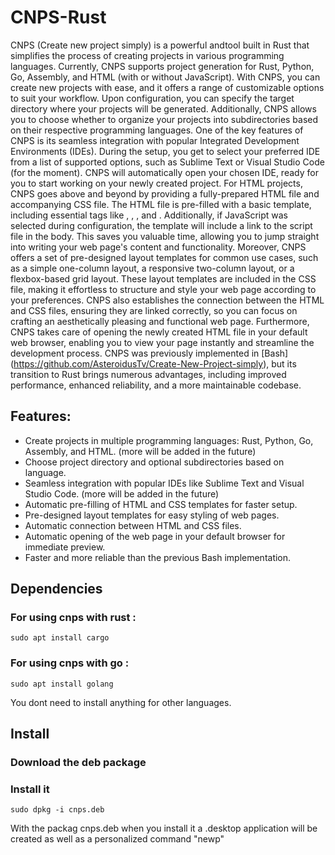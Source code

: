 # CNPS-Rust


CNPS (Create new project simply) is a powerful andtool built in Rust that simplifies the process of creating projects in various programming languages. Currently, CNPS supports project generation for Rust, Python, Go, Assembly, and HTML (with or without JavaScript).
With CNPS, you can create new projects with ease, and it offers a range of customizable options to suit your workflow. Upon configuration, you can specify the target directory where your projects will be generated. Additionally, CNPS allows you to choose whether to organize your projects into subdirectories based on their respective programming languages.
One of the key features of CNPS is its seamless integration with popular Integrated Development Environments (IDEs). During the setup, you get to select your preferred IDE from a list of supported options, such as Sublime Text or Visual Studio Code (for the moment). CNPS will automatically open your chosen IDE, ready for you to start working on your newly created project.
For HTML projects, CNPS goes above and beyond by providing a fully-prepared HTML file and accompanying CSS file. The HTML file is pre-filled with a basic template, including essential tags like <!DOCTYPE html>, <html>, <head>, and <body>. Additionally, if JavaScript was selected during configuration, the template will include a link to the script file in the body. This saves you valuable time, allowing you to jump straight into writing your web page's content and functionality.
Moreover, CNPS offers a set of pre-designed layout templates for common use cases, such as a simple one-column layout, a responsive two-column layout, or a flexbox-based grid layout. These layout templates are included in the CSS file, making it effortless to structure and style your web page according to your preferences.
CNPS also establishes the connection between the HTML and CSS files, ensuring they are linked correctly, so you can focus on crafting an aesthetically pleasing and functional web page.
Furthermore, CNPS takes care of opening the newly created HTML file in your default web browser, enabling you to view your page instantly and streamline the development process.
CNPS was previously implemented in [Bash] (https://github.com/AsteroidusTv/Create-New-Project-simply), but its transition to Rust brings numerous advantages, including improved performance, enhanced reliability, and a more maintainable codebase.

## Features:

* Create projects in multiple programming languages: Rust, Python, Go, Assembly, and HTML. (more will be added in the future)
* Choose project directory and optional subdirectories based on language.
* Seamless integration with popular IDEs like Sublime Text and Visual Studio Code. (more will be added in the future)
* Automatic pre-filling of HTML and CSS templates for faster setup.
* Pre-designed layout templates for easy styling of web pages.
* Automatic connection between HTML and CSS files.
* Automatic opening of the web page in your default browser for immediate preview.
* Faster and more reliable than the previous Bash implementation.


## Dependencies

### For using cnps with rust :
```
sudo apt install cargo
```
###  For using cnps with go :
```
sudo apt install golang
```
You dont need to install anything for other languages.


## Install

### Download the deb package
### Install it 
```
sudo dpkg -i cnps.deb
```
With the packag cnps.deb when you install it a .desktop application will be created as well as a personalized command "newp"
